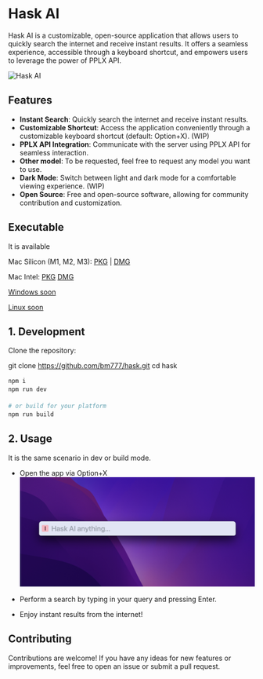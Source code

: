 # Hask AI

Hask AI is a customizable, open-source application that allows users to quickly search the internet and receive instant results. It offers a seamless experience, accessible through a keyboard shortcut, and empowers users to leverage the power of PPLX API.

![Hask AI](assets/record.gif)


## Features

- **Instant Search**: Quickly search the internet and receive instant results.
- **Customizable Shortcut**: Access the application conveniently through a customizable keyboard shortcut (default: Option+X). (WIP)
- **PPLX API Integration**: Communicate with the server using PPLX API for seamless interaction.
- **Other model**: To be requested, feel free to request any model you want to use.
- **Dark Mode**: Switch between light and dark mode for a comfortable viewing experience. (WIP)
- **Open Source**: Free and open-source software, allowing for community contribution and customization.

## Executable
It is available

Mac Silicon (M1, M2, M3): [PKG](https://github.com/bm777/hask/releases/download/v1.1/hask-ai-1.0.0-arm64.pkg) | [DMG](https://github.com/bm777/hask/releases/download/v1.1/hask-ai-1.0.0-arm64.dmg)

Mac Intel: [PKG](https://github.com/bm777/hask/releases/download/v1.1/hask-ai-1.0.0-intel.pkg) [DMG](https://github.com/bm777/hask/releases/download/v1.1/hask-ai-1.0.0-intel.dmg)

[Windows soon](https://github.com/bm777/hask/releases)

[Linux soon](https://github.com/bm777/hask/releases)


## 1. Development
Clone the repository:

git clone https://github.com/bm777/hask.git
cd hask
```bash
npm i
npm run dev

# or build for your platform
npm run build
```

## 2. Usage
It is the same scenario in dev or build mode.
- Open the app via Option+X
![Hask AI](assets/empty.png)

- Perform a search by typing in your query and pressing Enter.
- Enjoy instant results from the internet!

## Contributing
Contributions are welcome! If you have any ideas for new features or improvements, feel free to open an issue or submit a pull request.
